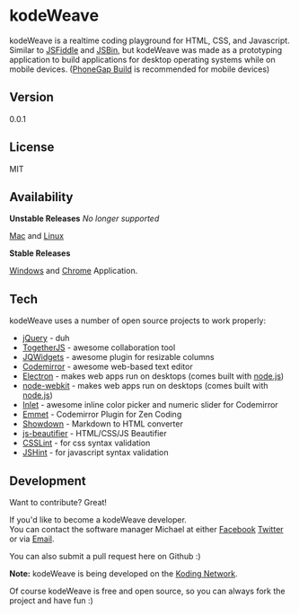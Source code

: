 kodeWeave
===================

kodeWeave is a realtime coding playground for HTML, CSS, and Javascript. Similar to [JSFiddle](http://jsfiddle.net/) and [JSBin](http://jsbin.com/), but kodeWeave was made as a prototyping application to build applications for desktop operating systems while on mobile devices. ([PhoneGap Build](http://build.phonegap.com/) is recommended for mobile devices)

Version
-------------

0.0.1

License
-------------

MIT

Availability
-------------

**Unstable Releases** *No longer supported*  

[Mac](http://sourceforge.net/projects/kodeweave/files/v0.0.1/kodeWeaveTouch-mac.dmg/download) and [Linux](http://sourceforge.net/projects/kodeweave/files/v0.0.1/kodeWeaveTouch-lin.tar.gz/downloadd)

**Stable Releases**

[Windows](http://sourceforge.net/projects/kodeweave/files/v0.0.1/kodeWeave-win32.zip/download) and [Chrome](https://chrome.google.com/webstore/detail/kodeweave-touch/blcgppajmopfndnmegepihhkilaejipf) Application.

Tech
-------------

kodeWeave uses a number of open source projects to work properly:

* [jQuery](http://jquery.com/) - duh
* [TogetherJS](https://togetherjs.com/) - awesome collaboration tool
* [JQWidgets](http://www.jqwidgets.com/jquery-widgets-demo/demos/jqxsplitter/index.htm#demos/jqxsplitter/nested-splitters.htm) - awesome plugin for resizable columns
* [Codemirror](http://codemirror.net/) - awesome web-based text editor
* [Electron](http://electron.atom.io/) - makes web apps run on desktops (comes built with [node.js](http://nodejs.org/))
* [node-webkit](http://nwjs.io/) - makes web apps run on desktops (comes built with [node.js](http://nodejs.org/))
* [Inlet](https://github.com/enjalot/Inlet) - awesome inline color picker and numeric slider for Codemirror
* [Emmet](http://emmet.io/) - Codemirror Plugin for Zen Coding
* [Showdown](http://showdownjs.github.io/demo/) - Markdown to HTML converter
* [js-beautifier](http://jsbeautifier.org/) - HTML/CSS/JS Beautifier
* [CSSLint](http://csslint.net/) - for css syntax validation
* [JSHint](http://jslint.com/) - for javascript syntax validation

Development
-------------

Want to contribute? Great!  

If you'd like to become a kodeWeave developer.  
You can contact the software manager Michael at either [Facebook](http://facebook.com/mikethedj4) [Twitter](http://twitter.com/mikethedj4) or via [Email](mailto:mikethedj4@yahoo.com).

You can also submit a pull request here on Github :)

**Note:** kodeWeave is being developed on the [Koding Network](https://koding.com/R/mikethedj4).

Of course kodeWeave is free and open source, so you can always fork the project and have fun :)
